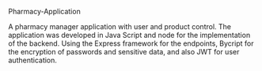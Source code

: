 Pharmacy-Application

A pharmacy manager application with user and product control. 
The application was developed in Java Script
and node for the implementation of the backend.
Using the Express framework for the endpoints,
Bycript for the encryption of passwords and sensitive data,
and also JWT for user authentication.


